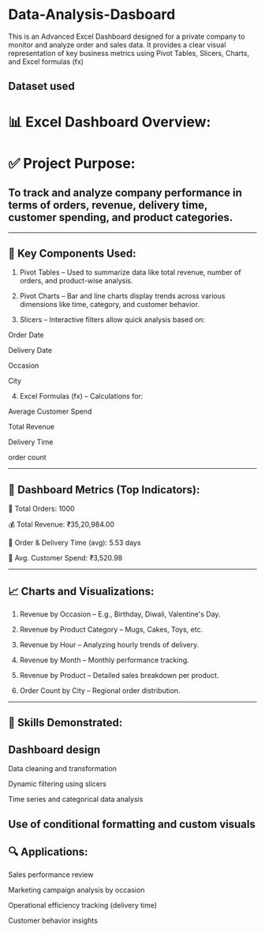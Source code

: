 # Data-Analysis-Dasboard
This is an Advanced Excel Dashboard designed for a private company to monitor and analyze order and sales data. It provides a clear visual representation of key business metrics using Pivot Tables, Slicers, Charts, and Excel formulas (fx)

## Dataset used 


# 📊 Excel Dashboard Overview:
# ✅ Project Purpose:

## To track and analyze company performance in terms of orders, revenue, delivery time, customer spending, and product categories.
 
---

## 🧩 Key Components Used:

1. Pivot Tables – Used to summarize data like total revenue, number of orders, and product-wise analysis.

2. Pivot Charts – Bar and line charts display trends across various dimensions like time, category, and customer behavior.

3. Slicers – Interactive filters allow quick analysis based on:

Order Date

Delivery Date

Occasion

City

4. Excel Formulas (fx) – Calculations for:

Average Customer Spend

Total Revenue

Delivery Time

order count

---

## 📌 Dashboard Metrics (Top Indicators):

🧾 Total Orders: 1000

💰 Total Revenue: ₹35,20,984.00

🚚 Order & Delivery Time (avg): 5.53 days

👤 Avg. Customer Spend: ₹3,520.98

---
## 📈 Charts and Visualizations:

1. Revenue by Occasion – E.g., Birthday, Diwali, Valentine's Day.

2. Revenue by Product Category – Mugs, Cakes, Toys, etc.

3. Revenue by Hour – Analyzing hourly trends of delivery.

4. Revenue by Month – Monthly performance tracking.

5. Revenue by Product – Detailed sales breakdown per product.

6. Order Count by City – Regional order distribution.
---
## 🧠 Skills Demonstrated:

## Dashboard design

Data cleaning and transformation

Dynamic filtering using slicers

Time series and categorical data analysis

Use of conditional formatting and custom visuals
---
## 🔍 Applications:

Sales performance review

Marketing campaign analysis by occasion

Operational efficiency tracking (delivery time)

Customer behavior insights
